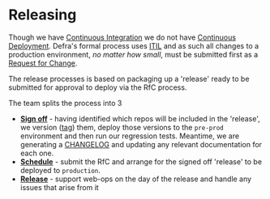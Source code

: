 # Releasing

Though we have [Continuous Integration](https://www.atlassian.com/continuous-delivery/continuous-integration) we do not have [Continuous Deployment](https://www.atlassian.com/continuous-delivery/continuous-deployment). Defra's formal process uses [ITIL](https://wiki.en.it-processmaps.com/index.php/History_of_ITIL) and as such all changes to a production environment, _no matter how small_, must be submitted first as a [Request for Change](https://wiki.en.it-processmaps.com/index.php/Checklist_Request_for_Change_RFC).

The release processes is based on packaging up a 'release' ready to be submitted for approval to deploy via the RfC process.

The team splits the process into 3

- **[Sign off](/releasing/sign_off.md)** - having identified which repos will be included in the 'release', we version ([tag](https://git-scm.com/book/en/v2/Git-Basics-Tagging)) them, deploy those versions to the `pre-prod` environment and then run our regression tests. Meantime, we are generating a [CHANGELOG](https://keepachangelog.com/en/1.0.0/) and updating any relevant documentation for each one.
- **[Schedule](/releasing/schedule.md)** - submit the RfC and arrange for the signed off 'release' to be deployed to `production`.
- **[Release](/releasing/release.md)** - support web-ops on the day of the release and handle any issues that arise from it
